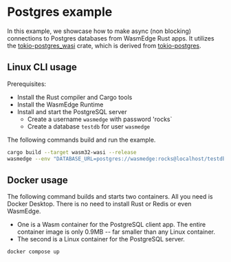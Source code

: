 # Postgres example

In this example, we showcase how to make async (non blocking) connections to Postgres databases from WasmEdge Rust apps. It utilizes the [tokio-postgres_wasi](https://github.com/WasmEdge/rust-postgres/tree/master/tokio-postgres) crate, which is derived from [tokio-postgres](https://github.com/sfackler/rust-postgres/tree/master/tokio-postgres).

## Linux CLI usage

Prerequisites:

* Install the Rust compiler and Cargo tools
* Install the WasmEdge Runtime
* Install and start the PostgreSQL server
  * Create a username `wasmedge` with password 'rocks`
  * Create a database `testdb` for user `wasmedge`

The following commands build and run the example.

```bash
cargo build --target wasm32-wasi --release
wasmedge --env "DATABASE_URL=postgres://wasmedge:rocks@localhost/testdb" target/wasm32-wasi/release/crud.wasm
```

## Docker usage

The following command builds and starts two containers. All you need is Docker Desktop. There is no need to install Rust or Redis or even WasmEdge.

* One is a Wasm container for the PostgreSQL client app. The entire container image is only 0.9MB -- far smaller than any Linux container.
* The second is a Linux container for the PostgreSQL server.

```bash
docker compose up
```
